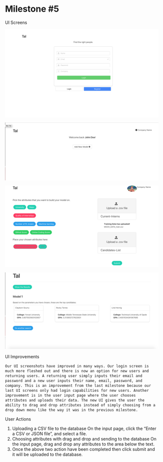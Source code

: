 # Milestone #5

UI Screens

![login](https://github.com/ribhu97/cogs121-project/blob/alvin/images/Login-screen.png)

![profile](https://github.com/ribhu97/cogs121-project/blob/alvin/images/profile-native.png)


![input](https://github.com/ribhu97/cogs121-project/blob/alvin/images/input-page.png)

![output](https://github.com/ribhu97/cogs121-project/blob/alvin/images/output-cards.png)


UI Improvements

    Our UI screenshots have improved in many ways. Our login screen is much more fleshed out and there is now an option for new users and returning users. A returning user simply inputs their email and password and a new user inputs their name, email, password, and company. This is an improvement from the last milestone because our last UI screens only had login capabilities for new users. Another improvement is in the user input page where the user chooses attributes and uploads their data. The new UI gives the user the ability to drag and drop attributes instead of simply choosing from a drop down menu like the way it was in the previous milestone. 

User Actions
1. Uploading a CSV file to the database
    On the input page, click the “Enter a CSV or JSON file”, and select a file.
2. Choosing attributes with drag and drop and sending to the database
    On the input page, drag and drop any attributes to the area below the text.
3. Once the above two action have been completed then click submit and it will be uploaded to the database.
